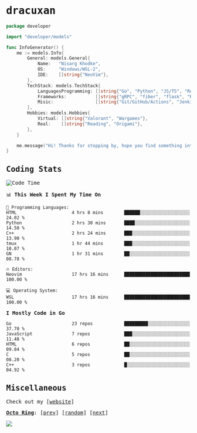 <!-- Banner -->
<!--
<img src="https://i.imgur.com/mz4ym1F.png" style="max-height:550px"/>
-->


<samp>
	
<!-- Coded Intro -->
	
# dracuxan

```go
package developer

import "developer/models"

func InfoGenerator() {
	me := models.Info{
		General: models.General{
			Name:   "Nisarg Khodke",
			OS:     "Windows/WSL-2",
			IDE:    []string{"NeoVim"},
		},
		TechStack: models.TechStack{
			LanguagesProgramming: []string{"Go", "Python", "JS/TS", "Rust", "C"},
			Frameworks: 	      []string{"gRPC", "fiber", "flask", "React.js", "Next.js"},
			Misic:                []string{"Git/GitHub/Actions", "Jenkins", "Docker"},
		},
		Hobbies: models.Hobbies{
			Virtual: []string{"Valorant", "Wargames"},
			Real:    []string{"Reading", "Origami"},
		},		
	}

	me.message("Hi! Thanks for stopping by, hope you find something interesting!") 
}
```

## Coding Stats


<!--START_SECTION:waka-->
![Code Time](http://img.shields.io/badge/Code%20Time-168%20hrs%2024%20mins-blue)

📊 **This Week I Spent My Time On** 

```text
💬 Programming Languages: 
HTML                     4 hrs 8 mins        ██████░░░░░░░░░░░░░░░░░░░   24.02 % 
Python                   2 hrs 30 mins       ████░░░░░░░░░░░░░░░░░░░░░   14.50 % 
C++                      2 hrs 24 mins       ███░░░░░░░░░░░░░░░░░░░░░░   13.90 % 
tmux                     1 hr 44 mins        ███░░░░░░░░░░░░░░░░░░░░░░   10.07 % 
GN                       1 hr 31 mins        ██░░░░░░░░░░░░░░░░░░░░░░░   08.78 % 

🔥 Editors: 
Neovim                   17 hrs 16 mins      █████████████████████████   100.00 % 

💻 Operating System: 
WSL                      17 hrs 16 mins      █████████████████████████   100.00 % 
```

**I Mostly Code in Go** 

```text
Go                       23 repos            █████████░░░░░░░░░░░░░░░░   37.70 % 
JavaScript               7 repos             ███░░░░░░░░░░░░░░░░░░░░░░   11.48 % 
HTML                     6 repos             ██░░░░░░░░░░░░░░░░░░░░░░░   09.84 % 
C                        5 repos             ██░░░░░░░░░░░░░░░░░░░░░░░   08.20 % 
C++                      3 repos             █░░░░░░░░░░░░░░░░░░░░░░░░   04.92 % 
```




<!--END_SECTION:waka-->

## Miscellaneous

Check out my [[website](https://bynisarg.in/)]

[**Octo Ring**](https://octo-ring.com/):
[[prev](https://octo-ring.com/p/dracuxan/prev)]  [[random](https://octo-ring.com/p/dracuxan/random)]  [[next](https://octo-ring.com/p/dracuxan/next)]

![](https://komarev.com/ghpvc/?username=dracuxan&style=flat-square)

</samp>
